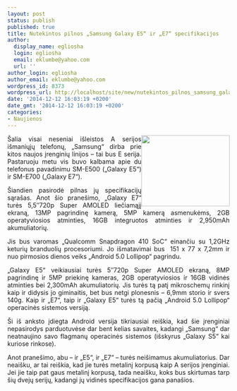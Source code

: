 ```yaml
---
layout: post
status: publish
published: true
title: Nutekintos pilnos „Samsung Galaxy E5“ ir „E7“ specifikacijos
author:
  display_name: egliosha
  login: egliosha
  email: eklumbe@yahoo.com
  url: ''
author_login: egliosha
author_email: eklumbe@yahoo.com
wordpress_id: 8373
wordpress_url: http://localhost/site/new/nutekintos_pilnos_samsung_galaxy_e5_ir_e7_specifikacijos/
date: '2014-12-12 16:03:19 +0200'
date_gmt: '2014-12-12 16:03:19 +0200'
categories:
- Naujienos
---
```

<p style="text-align: justify;">
	<a href="http://technews.lt/userfiles/galaxy.jpg"><img alt="" src="http://technews.lt/userfiles/galaxy.jpg" style="width: 200px; height: 161px; float: right;" /></a>&Scaron;alia visai neseniai i&scaron;leistos A serijos i&scaron;maniųjų telefonų, &bdquo;Samsung&ldquo; dirba prie kitos naujos įrenginių linijos &ndash; tai bus E serija. Pastaruoju metu vis buvo kalbama apie du telefonus pavadinimu SM-E500 (&bdquo;Galaxy E5&ldquo;) ir SM-E700 (&bdquo;Galaxy E7&ldquo;).</p>
<p style="text-align: justify;">
	&Scaron;iandien pasirodė pilnas jų specifikacijų sąra&scaron;as. Anot &scaron;io prane&scaron;imo, &bdquo;Galaxy E7&ldquo; turės 5,5&Prime;720p Super AMOLED liečiamąjį ekraną, 13MP pagrindinę kamerą, 5MP kamerą asmenukėms, 2GB operatyviosios atminties, 16GB integruotos atminties ir 2,950mAh akumuliatorių.</p>
<p style="text-align: justify;">
	Jis bus varomas &bdquo;Qualcomm Snapdragon 410 SoC&ldquo; einančiu su 1,2GHz keturių branduolių procesoriumi. Jo i&scaron;matavimai bus&nbsp; 151 x 77 x 7,2mm ir nuo pirmosios dienos veiks &bdquo;Android 5.0 Lollipop&ldquo; pagrindu.</p>
<p style="text-align: justify;">
	&bdquo;Galaxy E5&ldquo; veikiausiai turės 5&Prime;720p Super AMOLED ekraną, 8MP pagrindinę ir 5MP priekinę kameras, 2GB operatyviosios ir 16GB vidinės atminties bei 2,300mAh akumuliatorių. Jis turės tą patį mikroschemų rinkinį kaip ir didysis jo giminaitis, bet bus netgi plonesnis &ndash; 6,9mm storio ir svers 140g. Kaip ir &bdquo;E7&ldquo;, taip ir &bdquo;Galaxy E5&ldquo; turės tą pačią &bdquo;Android 5.0 Lollipop&ldquo; operacinės sistemos versiją.</p>
<p style="text-align: justify;">
	&Scaron;i i&scaron; anksto įdiegta Android versija tikriausiai rei&scaron;kia, kad &scaron;ie įrenginiai nepasirodys parduotuvėse dar bent kelias savaites, kadangi &bdquo;Samsung&ldquo; dar neatnaujino savo flagmanų operacinės sistemos (i&scaron;skyrus &bdquo;Galaxy S5&ldquo; kai kuriose rinkose).</p>
<p style="text-align: justify;">
	Anot prane&scaron;imo, abu &ndash; ir &bdquo;E5&ldquo;, ir &bdquo;E7&ldquo; &ndash; turės nei&scaron;imamus akumuliatorius. Dar neai&scaron;ku, ar tai rei&scaron;kia, kad jie turės metalinį korpusą kaip A serijos įrenginiai. Jei jie taip pat gaus metalinį korpusą, tada neai&scaron;ku, koks bus skirtumas tarp &scaron;ių dvejų serijų, kadangi jų vidinės specifikacijos gana pana&scaron;ios.</p>
